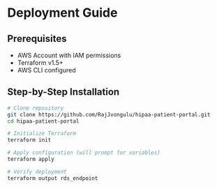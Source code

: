 # Deployment Guide

## Prerequisites
- AWS Account with IAM permissions
- Terraform v1.5+
- AWS CLI configured

## Step-by-Step Installation
```bash
# Clone repository
git clone https://github.com/RajJvongulu/hipaa-patient-portal.git
cd hipaa-patient-portal

# Initialize Terraform
terraform init

# Apply configuration (will prompt for variables)
terraform apply

# Verify deployment
terraform output rds_endpoint
